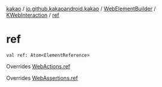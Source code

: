 [kakao](../../../index.md) / [io.github.kakaoandroid.kakao](../../index.md) / [WebElementBuilder](../index.md) / [KWebInteraction](index.md) / [ref](./ref.md)

# ref

`val ref: Atom<ElementReference>`

Overrides [WebActions.ref](../../-web-actions/ref.md)

Overrides [WebAssertions.ref](../../-web-assertions/ref.md)

